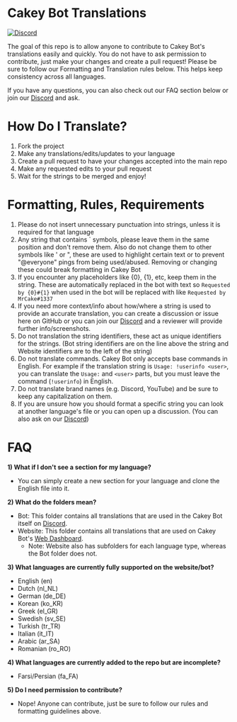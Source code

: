 # Cakey Bot Translations

[![Discord](https://discord.com/api/guilds/408424043482447872/widget.png)](https://discord.gg/Y3VdQAD)

The goal of this repo is to allow anyone to contribute to Cakey Bot's
translations easily and quickly. You do not have to ask permission to
contribute, just make your changes and create a pull request! Please be sure to
follow our Formatting and Translation rules below. This helps keep consistency
across all languages.

If you have any questions, you can also check out our FAQ section below or join
our [Discord](https://discord.gg/Y3VdQAD) and ask.

# How Do I Translate?

1. Fork the project
2. Make any translations/edits/updates to your language
3. Create a pull request to have your changes accepted into the main repo
4. Make any requested edits to your pull request
5. Wait for the strings to be merged and enjoy!

# Formatting, Rules, Requirements

1. Please do not insert unnecessary punctuation into strings, unless it is
   required for that language
2. Any string that contains ` symbols, please leave them in the same position
   and don't remove them. Also do not change them to other symbols like ' or ",
   these are used to highlight certain text or to prevent "@everyone" pings from
   being used/abused. Removing or changing these could break formatting in Cakey
   Bot
3. If you encounter any placeholders like {0}, {1}, etc, keep them in the
   string. These are automatically replaced in the bot with text so
   `Requested by {0}#{1}` when used in the bot will be replaced with like
   `Requested by MrCake#1337`
4. If you need more context/info about how/where a string is used to provide an
   accurate translation, you can create a discussion or issue here on GitHub or
   you can join our [Discord](https://discord.gg/Y3VdQAD) and a reviewer will
   provide further info/screenshots.
5. Do not translation the string identifiers, these act as unique identifiers
   for the strings. (Bot string identifiers are on the line above the string and
   Website identifiers are to the left of the string)
6. Do not translate commands. Cakey Bot only accepts base commands in English.
   For example if the translation string is `Usage: !userinfo <user>`, you can
   translate the `Usage:` and `<user>` parts, but you must leave the command
   (`!userinfo`) in English.
7. Do not translate brand names (e.g. Discord, YouTube) and be sure to keep any
   capitalization on them.
8. If you are unsure how you should format a specific string you can look at
   another language's file or you can open up a discussion. (You can also ask on
   our [Discord](https://discord.gg/Y3VdQAD))

# FAQ

**1) What if I don't see a section for my language?**

- You can simply create a new section for your language and clone the English
  file into it.

**2) What do the folders mean?**

- Bot: This folder contains all translations that are used in the Cakey Bot
  itself on [Discord](https://discord.gg/Y3VdQAD).
- Website: This folder contains all translations that are used on Cakey Bot's
  [Web Dashboard](https://cakeybot.app/dashboard/public).
  - Note: Website also has subfolders for each language type, whereas the Bot
    folder does not.

**3) What languages are currently fully supported on the website/bot?**

- English (en)
- Dutch (nl_NL)
- German (de_DE)
- Korean (ko_KR)
- Greek (el_GR)
- Swedish (sv_SE)
- Turkish (tr_TR)
- Italian (it_IT)
- Arabic (ar_SA)
- Romanian (ro_RO)

**4) What languages are currently added to the repo but are incomplete?**

- Farsi/Persian (fa_FA)

**5) Do I need permission to contribute?**

- Nope! Anyone can contribute, just be sure to follow our rules and formatting
  guidelines above.
